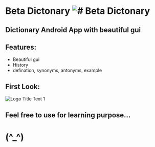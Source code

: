 # Beta Dictonary ![# Beta Dictonary ](https://github.com/Helium-He/MyDictonary/blob/master/raw/i.png "Beta Dictonary ")


## Dictionary Android App with beautiful gui



## Features: ##
* Beautiful gui
* History
* defination, synonyms, antonyms, example



## First Look: ##

![](https://github.com/Helium-He/MyDictonary/blob/master/raw/screenshots.png "Logo Title Text 1")


## Feel free to use for learning purpose... 
#     (^_^)






